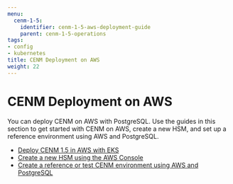 ```yaml
---
menu:
  cenm-1-5:
    identifier: cenm-1-5-aws-deployment-guide
    parent: cenm-1-5-operations
tags:
- config
- kubernetes
title: CENM Deployment on AWS
weight: 22
---
```


# CENM Deployment on AWS

You can deploy CENM on AWS with PostgreSQL. Use the guides in this section to get started with CENM on AWS, create a new HSM, and set up a reference environment using AWS and PostgreSQL.

* [Deploy CENM 1.5 in AWS with EKS](aws-deployment-eks)
* [Create a new HSM using the AWS Console](aws-deployment-hsm-aws-console)
* [Create a reference or test CENM environment using AWS and PostgreSQL](aws-deployment-postgressql)
